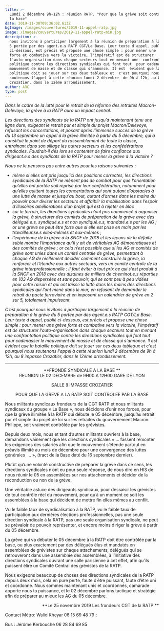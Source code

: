 ```yaml
---
title: >-
  Lundi 2 décembre 9h-12h : réunion RATP. "Pour que la grève soit contrôlée par
  la base"
date: 2019-11-30T09:36:02.613Z
bgImage: /images/couvertures/2019-11-appel-ratp.jpg
image: /images/couvertures/2019-11-appel-ratp-min.jpg
description: >-
  nous invitons à participer largement à la réunion de préparation à la grève du
  5 portée par des agent.e.s RATP CGT/La Base. Leur texte d'appel, publié 
  ci-dessous, est précis et propose une chose simple : pour mener une  grève
  forte et combative vers la victoire, l'impératif est de structurer 
  l'auto-organisation dans chaque secteurs tout en menant une  confrontation
  politique contre les directions syndicales qui font tout  pour cadenasser le
  mouvement de masse et de classe qui s'annonce. Il est  évident que la bataille
  politique doit se jouer sur ces deux tableaux et  c'est pourquoi nous
  soutenons l'appel à cette réunion lundi 2 décembre  de 9h à 12h, au 8 impasse
  Crozatier, dans le 12ème arrondissement.
author: ARC
type: post
---
```

_Dans le cadre de la lutte pour le retrait de la réforme des retraites Macron-Delevoye, la grève à la RATP aura un impact central._

_Les directions des syndicats de la RATP ont jusqu’à maintenant tenu une ligne dure, exigeant le retrait pur et simple du projet Macron/Delevoye, refusant les concertations, et posant après l’immense succès de la grève du 13 septembre un appel à la grève illimitée à partir du 5 décembre, qui a constitué le point de départ du rassemblement de toute la classe, entraînant dans son sillage les autres secteurs et les confédérations syndicales. Faudrait-il dès lors se contenter de faire confiance aux dirigeant.e.s des syndicats de la RATP pour mener la grève à la victoire ?_

_Nous ne le pensons pas entre autres pour les raisons suivantes :_

* _même si elles ont pris jusqu'ici des positions correctes, les directions syndicales de la RATP ne mènent pas de combat pour que l’orientation qu’elles ont portée soit reprise par leur confédération, notamment pour qu’elles quittent toutes les concertations qui sont autant d’obstacles à une lutte de masse et jusqu'au bout, autant d’armes dans les mains du pouvoir pour diviser les secteurs et affaiblir la mobilisation dans l’espoir d’illusoires améliorations d’un projet qui est à rejeter en bloc_
* _sur le terrain, les directions syndicales n’ont pas commencé à organiser la grève, à structurer des comités de préparation de la grève avec des délégué.e.s, syndiqué.e.s et non syndiqué.e.s, mandaté.e.s par les AG ; or une grève ne peut être forte que si elle est prise en main par les travailleur.se.s elles-mêmes et eux-mêmes ;_
* _l’expérience de la grève à la SNCF de 2018 et les leçons de la défaite subie montre l’importance qu’il y ait de véritables AG démocratiques et des comités de grève ; or cela n’est possible que si les AG et comités de grève sont unies dans un comité centrale de grève, permettant à chaque AG de réellement décider comment construire la grève, la renforcer et l’étendre aux autres secteurs, vers un comité centrale de la grève interprofessionnelle ; il faut éviter à tout prix ce qui s’est produit à la SNCF en 2018 avec des dizaines de milliers de cheminot.e.s réparties en 103 AG dispersées et sans pouvoir, qui se sont peu à peu vidées pour cette raison et qui ont laissé la lutte dans les mains des directions syndicales qui l’ont mené dans le mur, en refusant de demander le retrait du pacte ferroviaire et en imposant un calendrier de grève en 2 sur 5, totalement impuissant._

_C’est pourquoi nous invitons à participer largement à la réunion de préparation à la grève du 5 portée par des agent.e.s RATP CGT/La Base. Leur texte d'appel, publié  ci-dessous, est précis et propose une chose simple : pour mener une  grève forte et combative vers la victoire, l'impératif est de structurer  l'auto-organisation dans chaque secteurs tout en menant une  confrontation politique contre les directions syndicales qui font tout  pour cadenasser le mouvement de masse et de classe qui s'annonce. Il est  évident que la bataille politique doit se jouer sur ces deux tableaux et  c'est pourquoi nous soutenons l'appel à cette réunion lundi 2 décembre  de 9h à 12h, au 8 impasse Crozatier, dans le 12ème arrondissement._

--------------------------
<center>
**FRONDE SYNDICALE A LA BASE**
</center>

<center>
REUNION LE 02 DECEMBRE de 9H00 A 12H00 GARE DE LYON

SALLE 8 IMPASSE CROZATIER


POUR QUE LA GREVE A LA RATP SOIT CONTROLEE PAR LA BASE
</center>

Nous militants syndicaux frondeurs de la CGT RATP et nous militants syndicaux du groupe « La Base », nous décidons d’unir nos forces, pour que la grève illimitée à la RATP qui débute le 05 décembre, jusqu’au retrait pur et simple du projet de loi sur les retraites du gouvernement Macron Philippe, soit vraiment contrôlée par les grévistes.

Depuis deux mois, nous et tant d’autres militants ouvriers à la base, demandons vainement que les directions syndicales « … fassent remonter les exigences des salariés afin que le mouvement s’étende partout en préavis illimité au mois de décembre pour une convergence des luttes générales  … », (tract de la Base daté du 16 septembre dernier).

Plutôt qu’une volonté constructive de préparer la grève dans ce sens, les directions syndicales n’ont eu pour seule réponse, de nous dire en HIS de nous réunir le 05 en assemblées sur nos attachements et décider de la reconduction ou non de la grève.

Une véritable astuce des dirigeants syndicaux, pour dessaisir les grévistes de tout contrôle réel du mouvement, pour qu’à un moment ce soit les assemblées à la base qui décident de mettre fin elles mêmes au conflit.

Vu le faible taux de syndicalisation à la RATP, vu le faible taux de participation aux dernières élections professionnelles, pas une seule direction syndicale à la RATP, pas une seule organisation syndicale, ne peut se prévaloir de pouvoir représenter, et encore moins diriger la grève à partir du 05 décembre.

La grève qui va débuter le 05 décembre à la RATP doit être contrôlée par la base, ou plus exactement par des délégués élus et mandatés en assemblées de grévistes sur chaque attachements, délégués qui se retrouveront dans une assemblée des assemblées, à
l’initiative des directions syndicales ouvrant une salle parisienne à cet effet, afin qu’ils puissent élire un Comité Central des grévistes de la RATP.

Nous exigeons beaucoup de choses des directions syndicales de la RATP depuis deux mois, cela en pure perte, faute d’être puissant, faute d’être uni et coordonné. Nous sommes maintenant unis et coordonnés, camarade apporte nous ta puissance, et le 02 décembre parlons tactique et stratégie afin de préparer au mieux les AG du 05 décembre.

<div style="text-align:right;">
**Le 25 novembre 2019 Les frondeurs CGT de la RATP**
</div>

Contact Métro: Walid Kheyar 06 15 69 48 79 ; 

Bus : Jérôme Kerbouche 06 28 84 69 85
